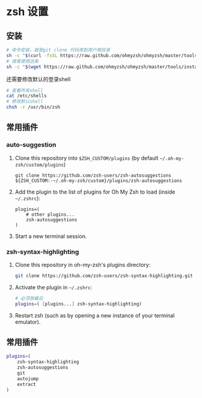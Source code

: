 # zsh 设置

## 安装

```bash
# 命令安装，就是git clone 代码库到用户根目录
sh -c "$(curl -fsSL https://raw.github.com/ohmyzsh/ohmyzsh/master/tools/install.sh)"
# 或者使用这条
sh -c "$(wget https://raw.github.com/ohmyzsh/ohmyzsh/master/tools/install.sh -O -)"
```

还需要修改默认的登录shell

```bash
# 查看所有shell
cat /etc/shells
# 修改默认shell
chsh -r /usr/bin/zsh
```

## 常用插件

### auto-suggestion

1. Clone this repository into `$ZSH_CUSTOM/plugins` (by default `~/.oh-my-zsh/custom/plugins`)

   ```
   git clone https://github.com/zsh-users/zsh-autosuggestions ${ZSH_CUSTOM:-~/.oh-my-zsh/custom}/plugins/zsh-autosuggestions
   ```

2. Add the plugin to the list of plugins for Oh My Zsh to load (inside `~/.zshrc`):

   ```
   plugins=( 
       # other plugins...
       zsh-autosuggestions
   )
   ```

3. Start a new terminal session.

### zsh-syntax-highlighting

1. Clone this repository in oh-my-zsh's plugins directory:

   ```bash
   git clone https://github.com/zsh-users/zsh-syntax-highlighting.git ${ZSH_CUSTOM:-~/.oh-my-zsh/custom}/plugins/zsh-syntax-highlighting
   ```

2. Activate the plugin in `~/.zshrc`:

   ```bash
   # 必须放最后
   plugins=( [plugins...] zsh-syntax-highlighting)
   ```

3. Restart zsh (such as by opening a new instance of your terminal emulator).

## 常用插件

```bash
plugins=(
    zsh-syntax-highlighting
    zsh-autosuggestions
    git
    autojump
    extract
)
```


